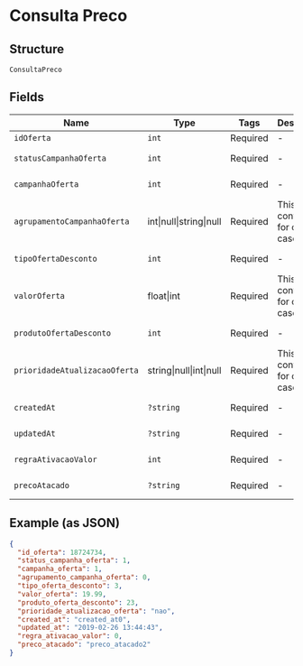 
# Consulta Preco

## Structure

`ConsultaPreco`

## Fields

| Name | Type | Tags | Description | Getter | Setter |
|  --- | --- | --- | --- | --- | --- |
| `idOferta` | `int` | Required | - | getIdOferta(): int | setIdOferta(int idOferta): void |
| `statusCampanhaOferta` | `int` | Required | - | getStatusCampanhaOferta(): int | setStatusCampanhaOferta(int statusCampanhaOferta): void |
| `campanhaOferta` | `int` | Required | - | getCampanhaOferta(): int | setCampanhaOferta(int campanhaOferta): void |
| `agrupamentoCampanhaOferta` | int\|null\|string\|null | Required | This is a container for one-of cases. | getAgrupamentoCampanhaOferta(): | setAgrupamentoCampanhaOferta( agrupamentoCampanhaOferta): void |
| `tipoOfertaDesconto` | `int` | Required | - | getTipoOfertaDesconto(): int | setTipoOfertaDesconto(int tipoOfertaDesconto): void |
| `valorOferta` | float\|int | Required | This is a container for one-of cases. | getValorOferta(): | setValorOferta( valorOferta): void |
| `produtoOfertaDesconto` | `int` | Required | - | getProdutoOfertaDesconto(): int | setProdutoOfertaDesconto(int produtoOfertaDesconto): void |
| `prioridadeAtualizacaoOferta` | string\|null\|int\|null | Required | This is a container for one-of cases. | getPrioridadeAtualizacaoOferta(): | setPrioridadeAtualizacaoOferta( prioridadeAtualizacaoOferta): void |
| `createdAt` | `?string` | Required | - | getCreatedAt(): ?string | setCreatedAt(?string createdAt): void |
| `updatedAt` | `?string` | Required | - | getUpdatedAt(): ?string | setUpdatedAt(?string updatedAt): void |
| `regraAtivacaoValor` | `int` | Required | - | getRegraAtivacaoValor(): int | setRegraAtivacaoValor(int regraAtivacaoValor): void |
| `precoAtacado` | `?string` | Required | - | getPrecoAtacado(): ?string | setPrecoAtacado(?string precoAtacado): void |

## Example (as JSON)

```json
{
  "id_oferta": 18724734,
  "status_campanha_oferta": 1,
  "campanha_oferta": 1,
  "agrupamento_campanha_oferta": 0,
  "tipo_oferta_desconto": 3,
  "valor_oferta": 19.99,
  "produto_oferta_desconto": 23,
  "prioridade_atualizacao_oferta": "nao",
  "created_at": "created_at0",
  "updated_at": "2019-02-26 13:44:43",
  "regra_ativacao_valor": 0,
  "preco_atacado": "preco_atacado2"
}
```

